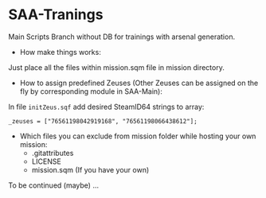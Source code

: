 # SAA-Tranings
Main Scripts Branch without DB for trainings with arsenal generation.

- How make things works:

Just place all the files within mission.sqm file in mission directory.

- How to assign predefined Zeuses (Other Zeuses can be assigned on the fly by corresponding module in SAA-Main):

In file `initZeus.sqf` add desired SteamID64 strings to array:

`_zeuses = ["76561198042919168", "76561198066438612"];`

- Which files you can exclude from mission folder while hosting your own mission:
  - .gitattributes
  - LICENSE
  - mission.sqm (If you have your own)
  
  
To be continued (maybe) ...
